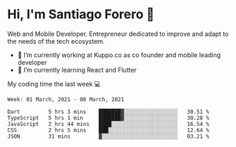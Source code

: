# Hi, I'm Santiago Forero 👋
Web and Mobile Developer. Entrepreneur dedicated to improve and adapt to the needs of the tech ecosystem.

- 🔭 I’m currently working at Kuppo.co as co founder and mobile leading developer
- 🌱 I’m currently learning React and Flutter

My coding time the last week 💻
<!--START_SECTION:waka-->
```text
Week: 01 March, 2021 - 08 March, 2021

Dart         5 hrs 3 mins    ███████▓░░░░░░░░░░░░░░░░░   30.51 % 
TypeScript   5 hrs 1 min     ███████▓░░░░░░░░░░░░░░░░░   30.28 % 
JavaScript   2 hrs 44 mins   ████░░░░░░░░░░░░░░░░░░░░░   16.54 % 
CSS          2 hrs 5 mins    ███░░░░░░░░░░░░░░░░░░░░░░   12.64 % 
JSON         31 mins         ▓░░░░░░░░░░░░░░░░░░░░░░░░   03.21 % 
```
<!--END_SECTION:waka-->
